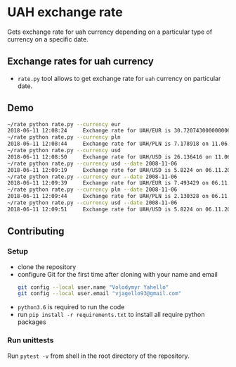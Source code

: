 # UAH exchange rate
Gets exchange rate for uah currency depending on a particular type of currency on a specific date.

## Exchange rates for uah currency
- `rate.py` tool allows to get exchange rate for `uah` currency on particular date.

## Demo
```bash
~/rate python rate.py --currency eur
2018-06-11 12:08:24     Exchange rate for UAH/EUR is 30.720743000000006 on 11.06.2018
~/rate python rate.py --currency pln
2018-06-11 12:08:44     Exchange rate for UAH/PLN is 7.178918 on 11.06.2018
~/rate python rate.py --currency usd
2018-06-11 12:08:50     Exchange rate for UAH/USD is 26.136416 on 11.06.2018
~/rate python rate.py --currency usd --date 2008-11-06
2018-06-11 12:09:19     Exchange rate for UAH/USD is 5.8224 on 06.11.2008
~/rate python rate.py --currency eur --date 2008-11-06
2018-06-11 12:09:39     Exchange rate for UAH/EUR is 7.493429 on 06.11.2008
~/rate python rate.py --currency pln --date 2008-11-06
2018-06-11 12:09:44     Exchange rate for UAH/PLN is 2.130328 on 06.11.2008
~/rate python rate.py --currency usd --date 2008-11-06
2018-06-11 12:09:51     Exchange rate for UAH/USD is 5.8224 on 06.11.2008
```

## Contributing

### Setup
- clone the repository
- configure Git for the first time after cloning with your name and email
  ```bash
  git config --local user.name "Volodymyr Yahello"
  git config --local user.email "vjagello93@gmail.com"
  ```
- `python3.6` is required to run the code
- run `pip install -r requirements.txt` to install all require python packages

### Run unittests
Run `pytest -v` from shell in the root directory of the repository.